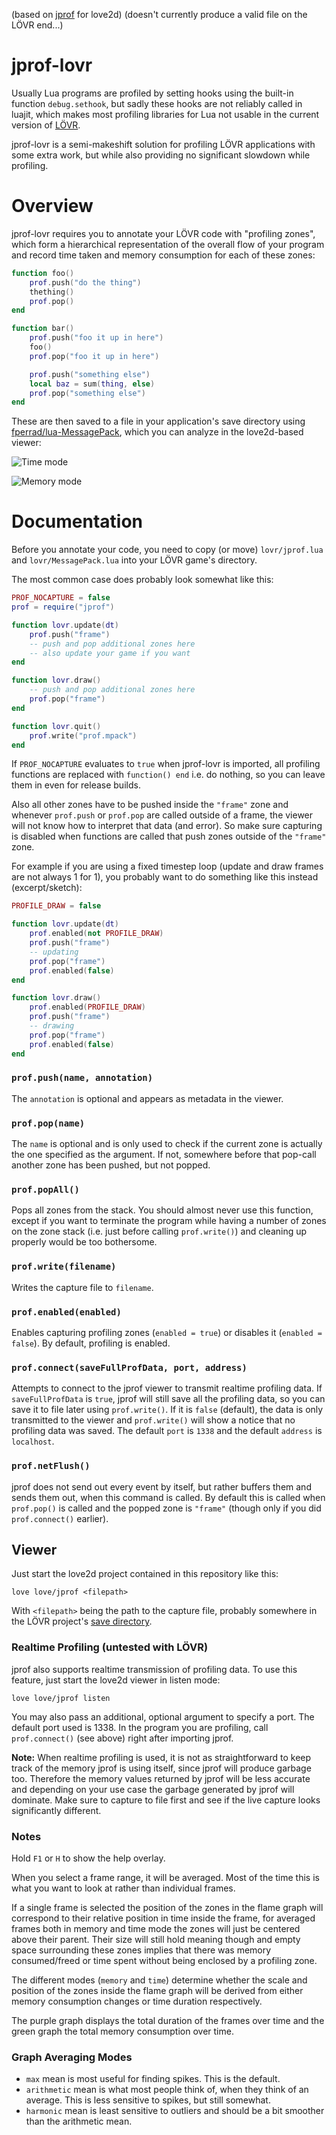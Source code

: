 (based on [jprof](https://github.com/pfirsich/jprof) for love2d)
(doesn't currently produce a valid file on the LÖVR end...)

# jprof-lovr

Usually Lua programs are profiled by setting hooks using the built-in function `debug.sethook`, but sadly these hooks are not reliably called in luajit, which makes most profiling libraries for Lua not usable in the current version of [LÖVR](https://lovr.org/).

jprof-lovr is a semi-makeshift solution for profiling LÖVR applications with some extra work, but while also providing no significant slowdown while profiling.

# Overview
jprof-lovr requires you to annotate your LÖVR code with "profiling zones", which form a hierarchical representation of the overall flow of your program and record time taken and memory consumption for each of these zones:
```lua
function foo()
    prof.push("do the thing")
    thething()
    prof.pop()
end

function bar()
    prof.push("foo it up in here")
    foo()
    prof.pop("foo it up in here")

    prof.push("something else")
    local baz = sum(thing, else)
    prof.pop("something else")
end
```

These are then saved to a file in your application's save directory using [fperrad/lua-MessagePack](https://github.com/fperrad/lua-MessagePack), which you can analyze in the love2d-based viewer:

![Time mode](https://user-images.githubusercontent.com/2214632/32568512-c2a04ec8-c4be-11e7-8964-cda8d96f4e9e.png)

![Memory mode](https://user-images.githubusercontent.com/2214632/32566607-c39c648e-c4b8-11e7-88a5-a6f5d17d6b2c.png)

# Documentation
Before you annotate your code, you need to copy (or move) `lovr/jprof.lua` and `lovr/MessagePack.lua` into your LÖVR game's directory.

The most common case does probably look somewhat like this:
```lua
PROF_NOCAPTURE = false
prof = require("jprof")

function lovr.update(dt)
    prof.push("frame")
    -- push and pop additional zones here
    -- also update your game if you want
end

function lovr.draw()
    -- push and pop additional zones here
    prof.pop("frame")
end

function lovr.quit()
    prof.write("prof.mpack")
end
```

If `PROF_NOCAPTURE` evaluates to `true` when jprof-lovr is imported, all profiling functions are replaced with `function() end` i.e. do nothing, so you can leave them in even for release builds.

Also all other zones have to be pushed inside the `"frame"` zone and whenever `prof.push` or `prof.pop` are called outside of a frame, the viewer will not know how to interpret that data (and error). So make sure capturing is disabled when functions are called that push zones outside of the `"frame"` zone.

For example if you are using a fixed timestep loop (update and draw frames are not always 1 for 1), you probably want to do something like this instead (excerpt/sketch):

```lua
PROFILE_DRAW = false

function lovr.update(dt)
    prof.enabled(not PROFILE_DRAW)
    prof.push("frame")
    -- updating
    prof.pop("frame")
    prof.enabled(false)
end

function lovr.draw()
    prof.enabled(PROFILE_DRAW)
    prof.push("frame")
    -- drawing
    prof.pop("frame")
    prof.enabled(false)
end
```

### `prof.push(name, annotation)`
The `annotation` is optional and appears as metadata in the viewer.

### `prof.pop(name)`
The `name` is optional and is only used to check if the current zone is actually the one specified as the argument. If not, somewhere before that pop-call another zone has been pushed, but not popped.

### `prof.popAll()`
Pops all zones from the stack. You should almost never use this function, except if you want to terminate the program while having a number of zones on the zone stack (i.e. just before calling `prof.write()`) and cleaning up properly would be too bothersome.

### `prof.write(filename)`
Writes the capture file to `filename`.

### `prof.enabled(enabled)`
Enables capturing profiling zones (`enabled = true`) or disables it (`enabled = false`). By default, profiling is enabled.

### `prof.connect(saveFullProfData, port, address)`
Attempts to connect to the jprof viewer to transmit realtime profiling data. If `saveFullProfData` is `true`, jprof will still save all the profiling data, so you can save it to file later using `prof.write()`. If it is `false` (default), the data is only transmitted to the viewer and `prof.write()` will show a notice that no profiling data was saved.
The default `port` is `1338` and the default `address` is `localhost`.

### `prof.netFlush()`
jprof does not send out every event by itself, but rather buffers them and sends them out, when this command is called. By default this is called when `prof.pop()` is called and the popped zone is `"frame"` (though only if you did `prof.connect()` earlier).

## Viewer
Just start the love2d project contained in this repository like this:
```console
love love/jprof <filepath>
```
With `<filepath>` being the path to the capture file, probably somewhere in the LÖVR project's [save directory](https://lovr.org/docs/lovr.filesystem#Notes).

### Realtime Profiling (untested with LÖVR)

jprof also supports realtime transmission of profiling data. To use this feature, just start the love2d viewer in listen mode:
```console
love love/jprof listen
```
You may also pass an additional, optional argument to specify a port. The default port used is 1338. In the program you are profiling, call `prof.connect()` (see above) right after importing jprof.

**Note:** When realtime profiling is used, it is not as straightforward to keep track of the memory jprof is using itself, since jprof will produce garbage too. Therefore the memory values returned by jprof will be less accurate and depending on your use case the garbage generated by jprof will dominate. Make sure to capture to file first and see if the live capture looks significantly different.

### Notes
Hold `F1` or `H` to show the help overlay.

When you select a frame range, it will be averaged. Most of the time this is what you want to look at rather than individual frames.

If a single frame is selected the position of the zones in the flame graph will correspond to their relative position in time inside the frame, for averaged frames both in memory and time mode the zones will just be centered above their parent. Their size will still hold meaning though and empty space surrounding these zones implies that there was memory consumed/freed or time spent without being enclosed by a profiling zone.

The different modes (`memory` and `time`) determine whether the scale and position of the zones inside the flame graph will be derived from either memory consumption changes or time duration respectively.

The purple graph displays the total duration of the frames over time and the green graph the total memory consumption over time.

### Graph Averaging Modes
* `max` mean is most useful for finding spikes. This is the default.
* `arithmetic` mean is what most people think of, when they think of an average. This is less sensitive to spikes, but still somewhat.
* `harmonic` mean is least sensitive to outliers and should be a bit smoother than the arithmetic mean.
